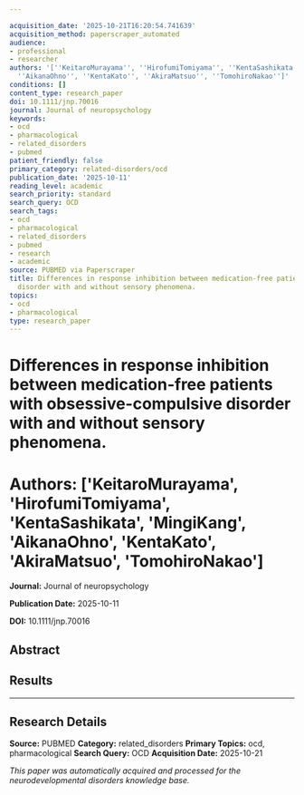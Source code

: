 ```yaml
---

acquisition_date: '2025-10-21T16:20:54.741639'
acquisition_method: paperscraper_automated
audience:
- professional
- researcher
authors: '[''KeitaroMurayama'', ''HirofumiTomiyama'', ''KentaSashikata'', ''MingiKang'',
  ''AikanaOhno'', ''KentaKato'', ''AkiraMatsuo'', ''TomohiroNakao'']'
conditions: []
content_type: research_paper
doi: 10.1111/jnp.70016
journal: Journal of neuropsychology
keywords:
- ocd
- pharmacological
- related_disorders
- pubmed
patient_friendly: false
primary_category: related-disorders/ocd
publication_date: '2025-10-11'
reading_level: academic
search_priority: standard
search_query: OCD
search_tags:
- ocd
- pharmacological
- related_disorders
- pubmed
- research
- academic
source: PUBMED via Paperscraper
title: Differences in response inhibition between medication-free patients with obsessive-compulsive
  disorder with and without sensory phenomena.
topics:
- ocd
- pharmacological
type: research_paper
---
```




# Differences in response inhibition between medication-free patients with obsessive-compulsive disorder with and without sensory phenomena.

# **Authors:** ['KeitaroMurayama', 'HirofumiTomiyama', 'KentaSashikata', 'MingiKang', 'AikanaOhno', 'KentaKato', 'AkiraMatsuo', 'TomohiroNakao']

**Journal:** Journal of neuropsychology

**Publication Date:** 2025-10-11

**DOI:** 10.1111/jnp.70016

## Abstract

## Results

---

## Research Details

**Source:** PUBMED
**Category:** related_disorders
**Primary Topics:** ocd, pharmacological
**Search Query:** OCD
**Acquisition Date:** 2025-10-21

*This paper was automatically acquired and processed for the neurodevelopmental disorders knowledge base.*
